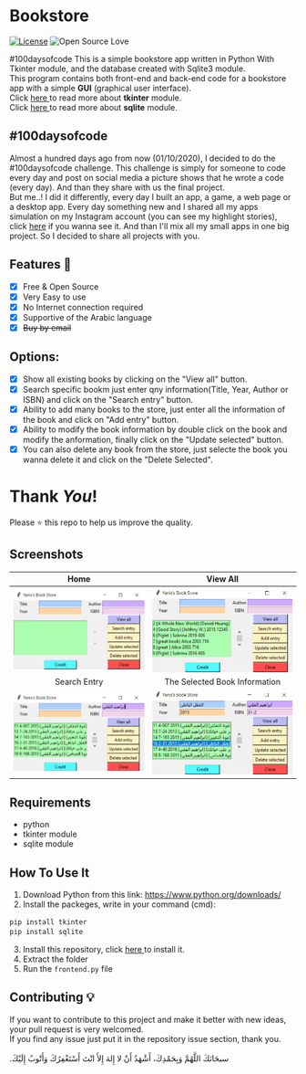 # Bookstore
[![License](https://img.shields.io/badge/License-Apache%202.0-blue.svg)](LICENSE)
![Open Source Love](https://badges.frapsoft.com/os/v1/open-source.svg?v=102)

#100daysofcode This is a simple bookstore app written in Python With Tkinter module, and the database created with Sqlite3 module.<br>
This program contains both front-end and back-end code for a bookstore app with a simple **GUI** (graphical user interface).<br>
Click <a href="https://docs.python.org/3/library/tk.html" > here </a> to read more about **tkinter** module.<br>
Click <a href="https://docs.python.org/3/library/sqlite3.html"> here </a> to read more about **sqlite** module.

## #100daysofcode
Almost a hundred days ago from now (01/10/2020), I decided to do the #100daysofcode challenge. This challenge is simply for someone to code every day and post on social media a picture shows that he wrote a code (every day). And than they share with us the final project.<br>
But me..! I did it differently, every day I built an app, a game, a web page or a desktop app. Every day something new and I shared all my apps simulation on my Instagram account (you can see my highlight stories), click <a href='https://instagram.com/medyanis_hiou'>here</a> if you wanna see it. And than I'll mix all my small apps in one big project. So I decided to share all projects with you.<br>

## Features :dart:
* [x] Free & Open Source
* [x] Very Easy to use
* [x] No Internet connection required
* [x] Supportive of the Arabic language
* [x] <del>Buy by email

## Options:
* [x] Show all existing books by clicking on the "View all" button.
* [x] Search specific bookm just enter qny information(Title, Year, Author or ISBN) and click on the "Search entry" button.
* [x] Ability to add many books to the store, just enter all the information of the book and click on "Add entry" button.
* [x] Ability to modify the book information by double click on the book and modify the anformation, finally click on the "Update selected" button.
* [x] You can also delete any book from the store, just selecte the book you wanna delete it and click on the "Delete Selected".

# Thank _You_!
Please :star: this repo to help us improve the quality.

## Screenshots
Home           | View All
:---------------------:|:------------------:
![screenshoot](screenshots/bs1.png) | ![screenshoot](screenshots/bs2.png) <br>
Search Entry           | The Selected Book Information
![screenshoot](screenshots/bs3.png) | ![screenshoot](screenshots/bs4.png)

## Requirements
* python
* tkinter module
* sqlite module

## How To Use It
1. Download Python from this link: https://www.python.org/downloads/
2. Install the packeges, write in your command (cmd):
```bash
pip install tkinter
pip install sqlite
```
3. Install this repository, click <a href="https://github.com/mohamedyanis/bookstore/archive/master.zip"> here </a> to install it.
4. Extract the folder
5. Run the ```frontend.py``` file

## Contributing 💡
If you want to contribute to this project and make it better with new ideas, your pull request is very welcomed.<br>
If you find any issue just put it in the repository issue section, thank you.<br><br>
.سبحَانَكَ اللَّهُمَّ وَبِحَمْدِكَ، أَشْهَدُ أَنْ لا إِلهَ إِلأَ انْتَ أَسْتَغْفِرُكَ وَأَتْوبُ إِلَيْكَ
